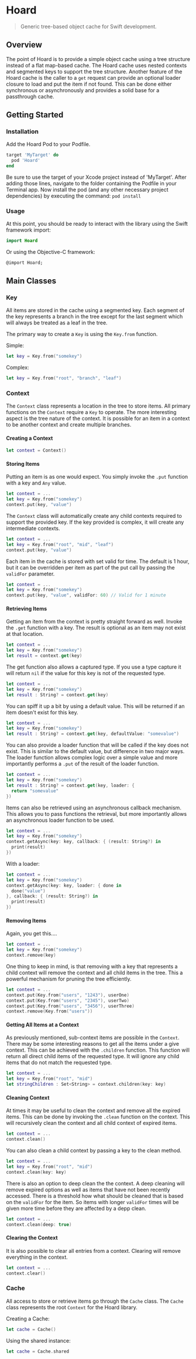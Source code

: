 # Hoard
> Generic tree-based object cache for Swift development.

## Overview
The point of Hoard is to provide a simple object cache using a tree structure instead of a flat map-based cache.  The Hoard cache uses nested contexts and segmented keys to support the tree structure.  Another feature of the Hoard cache is the caller to a `get` request can provide an optional loader closure to load and put the item if not found.  This can be done either synchronous or asynchronously and provides a solid base for a passthrough cache.

## Getting Started

### Installation

Add the Hoard Pod to your Podfile.
```ruby
target 'MyTarget' do
  pod 'Hoard'
end
```

Be sure to use the target of your Xcode project instead of 'MyTarget'.  After adding those lines, navigate to the folder containing the Podfile in your Terminal app.  Now install the pod (and any other necessary project dependencies) by executing the command: `pod install`

### Usage

At this point, you should be ready to interact with the library using the Swift framework import:

```swift
import Hoard
```

Or using the Objective-C framework:

```
@import Hoard;
```


## Main Classes

### Key

All items are stored in the cache using a segmented key.  Each segment of the key represents a branch in the tree except for the last segment which will always be treated as a leaf in the tree.  

The primary way to create a `Key` is using the `Key.from` function.

Simple:
```swift
let key = Key.from("somekey")
```

Complex:
```swift
let key = Key.from("root", "branch", "leaf")
```

### Context

The `Context` class represents a location in the tree to store items. All primary functions on the `Context` require a `Key` to operate.  The more interesting aspect is the tree nature of the context.  It is possible for an item in a context to be another context and create multiple branches.  

#### Creating a Context

```swift
let context = Context()
```

#### Storing Items

Putting an item is as one would expect.  You simply invoke the `.put` function with a key and `Any` value.

```swift
let context = ...
let key = Key.from("somekey")
context.put(key, "value")
```

The `Context` class will automatically create any child contexts required to support the provided key.  If the key provided is complex, it will create any intermediate contexts.  

```swift
let context = ...
let key = Key.from("root", "mid", "leaf")
context.put(key, "value")
```

Each item in the cache is stored with set valid for time.  The default is 1 hour, but it can be overridden per item as part of the put call by passing the `validFor` parameter.

```swift
let context = ...
let key = Key.from("somekey")
context.put(key, "value", validFor: 60) // Valid for 1 minute
```


#### Retrieving Items

Getting an item from the context is pretty straight forward as well.  Invoke the `.get` function with a key.  The result is optional as an item may not exist at that location.

```swift
let context = ...
let key = Key.from("somekey")
let result = context.get(key)
```

The get function also allows a captured type.  If you use a type capture it will return `nil` if the value for this key is not of the requested type.

```swift
let context = ...
let key = Key.from("somekey")
let result : String? = context.get(key)
```

You can spiff it up a bit by using a default value.  This will be returned if an item doesn't exist for this key.

```swift
let context = ...
let key = Key.from("somekey")
let result : String? = context.get(key, defaultValue: "somevalue")
```

You can also provide a loader function that will be called if the key does not exist. This is similar to the default value, but difference in two major ways.  The loader function allows complex logic over a simple value and more importantly performs a `.put` of the result of the loader function.  

```swift
let context = ...
let key = Key.from("somekey")
let result : String? = context.get(key, loader: {
  return "somevalue"
})
```

Items can also be retrieved using an asynchronous callback mechanism.  This allows you to pass functions the retrieval, but more importantly allows an asynchronous loader function to be used.

```swift
let context = ...
let key = Key.from("somekey")
context.getAsync(key: key, callback: { (result: String?) in
  print(result)
})
```

With a loader:
```swift
let context = ...
let key = Key.from("somekey")
context.getAsync(key: key, loader: { done in
  done("value")
}, callback: { (result: String?) in
  print(result)
})
```

#### Removing Items

Again, you get this....

```swift
let context = ...
let key = Key.from("somekey")
context.remove(key)
```

One thing to keep in mind, is that removing with a key that represents a child context will remove the context and all child items in the tree.  This a powerful mechanism for pruning the tree efficiently.  

```swift
let context = ...
context.put(Key.from("users", "1243"), userOne)
context.put(Key.from("users", "2345"), userTwo)
context.put(Key.from("users", "3456"), userThree)
context.remove(Key.from("users"))
```

#### Getting All Items at a Context

As previously mentioned, sub-context items are possible in the `Context`.  There may be some interesting reasons to get all the items under a give context.  This can be achieved with the `.children` function.  This function will return all direct child items of the requested type.  It will ignore any child items that do not match the requested type.

```swift
let context = ...
let key = Key.from("root", "mid")
let stringChildren : Set<String> = context.children(key: key)
```

#### Cleaning Context

At times it may be useful to clean the context and remove all the expired items.  This can be done by invoking the `.clean` function on the context.  This will recursively clean the context and all child context of expired items.

```swift
let context = ...
context.clean()
```

You can also clean a child context by passing a key to the clean method.

```swift
let context = ...
let key = Key.from("root", "mid")
context.clean(key: key)
```

There is also an option to deep clean the the context.  A deep cleaning will remove expired options as well as items that have not been recently accessed.  There is a threshold how what should be cleaned that is based on the `validFor` for the item.  So items with longer `validFor` times will be given more time before they are affected by a depp clean.

```swift
let context = ...
context.clean(deep: true)
```

#### Clearing the Context

It is also possible to clear all entries from a context.  Clearing will remove everything in the context.

```swift
let context = ...
context.clear()
```

### Cache

All access to store or retrieve items go through the `Cache` class. The `Cache` class represents the root `Context` for the Hoard library.  

Creating a Cache:

```swift
let cache = Cache()
```

Using the shared instance:
```swift
let cache = Cache.shared
```
